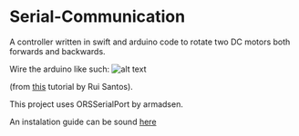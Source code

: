 # Serial-Communication
A controller written in swift and arduino code to rotate two DC motors both forwards and backwards.

Wire the arduino like such: 
![alt text][logo]

[logo]: (http://i2.wp.com/randomnerdtutorials.com/wp-content/uploads/2013/09/DC-motor-Schematics.png) 

(from [this](http://randomnerdtutorials.com/arduino-control-2-dc-motors-via-bluetooth/) tutorial by Rui Santos). 

This project uses ORSSerialPort by armadsen. 

An instalation guide can be sound [here](https://github.com/armadsen/ORSSerialPort/wiki/Installing-ORSSerialPort)
